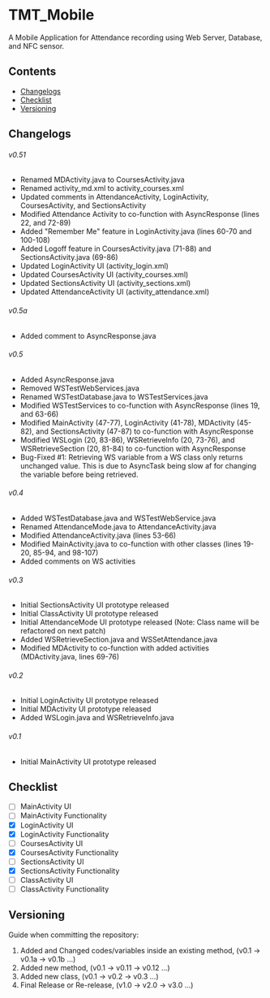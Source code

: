 # TMT_Mobile
A Mobile Application for Attendance recording using Web Server, Database, and NFC sensor.
## Contents
- [Changelogs](https://github.com/708817/TMT_Mobile#changelogs)
- [Checklist](https://github.com/708817/TMT_Mobile#checklist)
- [Versioning](https://github.com/708817/TMT_Mobile#versioning)
## Changelogs
###### v0.51
- Renamed MDActivity.java to CoursesActivity.java
- Renamed activity_md.xml to activity_courses.xml
- Updated comments in AttendanceActivity, LoginActivity, CoursesActivity, and SectionsActivity
- Modified Attendance Activity to co-function with AsyncResponse (lines 22, and 72-89)
- Added "Remember Me" feature in LoginActivity.java (lines 60-70 and 100-108)
- Added Logoff feature in CoursesActivity.java (71-88) and SectionsActivity.java (69-86)
- Updated LoginActivity UI (activity_login.xml)
- Updated CoursesActivity UI (activity_courses.xml)
- Updated SectionsActivity UI (activity_sections.xml)
- Updated AttendanceActivity UI (activity_attendance.xml)
###### v0.5a
- Added comment to AsyncResponse.java
###### v0.5
- Added AsyncResponse.java
- Removed WSTestWebServices.java
- Renamed WSTestDatabase.java to WSTestServices.java
- Modified WSTestServices to co-function with AsyncResponse (lines 19, and 63-66)
- Modified MainActivity (47-77), LoginActivity (41-78), MDActivity (45-82), and SectionsActivity (47-87) to co-function with AsyncResponse
- Modified WSLogin (20, 83-86), WSRetrieveInfo (20, 73-76), and WSRetrieveSection (20, 81-84) to co-function with AsyncResponse
- Bug-Fixed #1: Retrieving WS variable from a WS class only returns unchanged value. This is due to AsyncTask being slow af for changing the variable before being retrieved.
###### v0.4
- Added WSTestDatabase.java and WSTestWebService.java
- Renamed AttendanceMode.java to AttendanceActivity.java
- Modified AttendanceActivity.java (lines 53-66)
- Modified MainActivity.java to co-function with other classes (lines 19-20, 85-94, and 98-107)
- Added comments on WS activities
###### v0.3
- Initial SectionsActivity UI prototype released
- Initial ClassActivity UI prototype released
- Initial AttendanceMode UI prototype released (Note: Class name will be refactored on next patch)
- Added WSRetrieveSection.java and WSSetAttendance.java
- Modified MDActivity to co-function with added activities (MDActivity.java, lines 69-76)
###### v0.2
- Initial LoginActivity UI prototype released
- Initial MDActivity UI prototype released
- Added WSLogin.java and WSRetrieveInfo.java 
###### v0.1
- Initial MainActivity UI prototype released
## Checklist
- [ ] MainActivity UI
- [ ] MainActivity Functionality
- [x] LoginActivity UI
- [x] LoginActivity Functionality
- [ ] CoursesActivity UI
- [x] CoursesActivity Functionality
- [ ] SectionsActivity UI
- [x] SectionsActivity Functionality
- [ ] ClassActivity UI
- [ ] ClassActivity Functionality
## Versioning
Guide when committing the repository:
1. Added and Changed codes/variables inside an existing method, (v0.1 -> v0.1a -> v0.1b ...)
2. Added new method, (v0.1 -> v0.11 -> v0.12 ...)
3. Added new class, (v0.1 -> v0.2 -> v0.3 ...)
4. Final Release or Re-release, (v1.0 -> v2.0 -> v3.0 ...)
